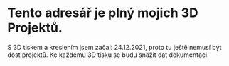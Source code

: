 # Tento adresář je plný mojich 3D Projektů.

S 3D tiskem a kreslením jsem začal: 24.12.2021, proto tu ještě nemusí být dost projektů. Ke každému 3D tisku se budu snažit dát dokumentaci.

